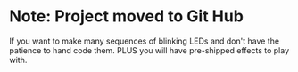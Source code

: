 # Note: Project moved to Git Hub #

If you want to make many sequences of blinking LEDs and don't have the patience to hand code them. PLUS you will have pre-shipped effects to play with.